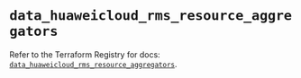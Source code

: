# `data_huaweicloud_rms_resource_aggregators`

Refer to the Terraform Registry for docs: [`data_huaweicloud_rms_resource_aggregators`](https://registry.terraform.io/providers/huaweicloud/huaweicloud/1.71.1/docs/data-sources/rms_resource_aggregators).
